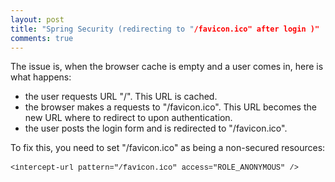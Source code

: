 ```yaml
---
layout: post
title: "Spring Security (redirecting to "/favicon.ico" after login )"
comments: true
---
```

<p>The issue is, when the browser cache is empty and a user comes in, here is what happens:</p>
<ul>
<li>the user requests URL "/". This URL is cached.</li>
<li>the browser makes a requests to "/favicon.ico". This URL becomes the new URL where to redirect to upon authentication.</li>
<li>the user posts the login form and is redirected to "/favicon.ico".</li>
</ul>
<p>To fix this, you need to set "/favicon.ico" as being a non-secured resources:<br /><br /><span style="font-family: Courier New; font-size: 12px;">&lt;intercept-url pattern="/favicon.ico" access="ROLE_ANONYMOUS" /&gt;</span></p>
